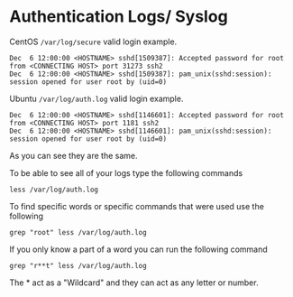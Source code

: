 # Authentication Logs/ Syslog 

CentOS `/var/log/secure` valid login example.

```shell
Dec  6 12:00:00 <HOSTNAME> sshd[1509387]: Accepted password for root from <CONNECTING HOST> port 31273 ssh2
Dec  6 12:00:00 <HOSTNAME> sshd[1509387]: pam_unix(sshd:session): session opened for user root by (uid=0)

```

Ubuntu `/var/log/auth.log` valid login example.

```shell
Dec  6 12:00:00 <HOSTNAME> sshd[1146601]: Accepted password for root from <CONNECTING HOST> port 1181 ssh2
Dec  6 12:00:00 <HOSTNAME> sshd[1146601]: pam_unix(sshd:session): session opened for user root by (uid=0)
```
As you can see they are the same.

To be able to see all of your logs type the following commands
```
less /var/log/auth.log
```
To find specific words or specific commands that were used use the following
```
grep "root" less /var/log/auth.log 
```

If you only know a part of a word you can run the following command

```
grep "r**t" less /var/log/auth.log 

```
The * act as a "Wildcard" and they can act as any letter or number. 
